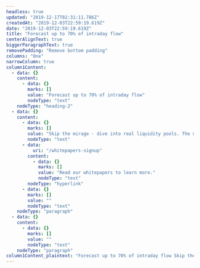 ```yaml
---
headless: true
updated: "2019-12-17T02:31:11.786Z"
createdAt: "2019-12-03T22:59:19.619Z"
date: "2019-12-03T22:59:19.619Z"
title: "Forecast up to 70% of intraday flow"
centerAlignText: true
biggerParagraphText: true
removePadding: "Remove bottom padding"
columns: "One"
narrowColumn: true
column1Content:
  - data: {}
    content:
      - data: {}
        marks: []
        value: "Forecast up to 70% of intraday flow"
        nodeType: "text"
    nodeType: "heading-2"
  - data: {}
    content:
      - data: {}
        marks: []
        value: "Skip the mirage - dive into real liquidity pools. The majority of intra-day trades occur during the prelude to a quote price change. Signum’s accurate prediction of imminent quote price changes - Quote Fuse - allows agency brokers to reliably target pools of available liquidity. "
        nodeType: "text"
      - data:
          uri: "/whitepapers-signup"
        content:
          - data: {}
            marks: []
            value: "Read our whitepapers to learn more."
            nodeType: "text"
        nodeType: "hyperlink"
      - data: {}
        marks: []
        value: ""
        nodeType: "text"
    nodeType: "paragraph"
  - data: {}
    content:
      - data: {}
        marks: []
        value: ""
        nodeType: "text"
    nodeType: "paragraph"
column1Content_plaintext: "Forecast up to 70% of intraday flow Skip the mirage - dive into real liquidity pools. The majority of intra-day trades occur during the prelude to a quote price change. Signum’s accurate prediction of imminent quote price changes - Quote Fuse - allows agency brokers to reliably target pools of available liquidity. Read our whitepapers to learn more. "
---
```

